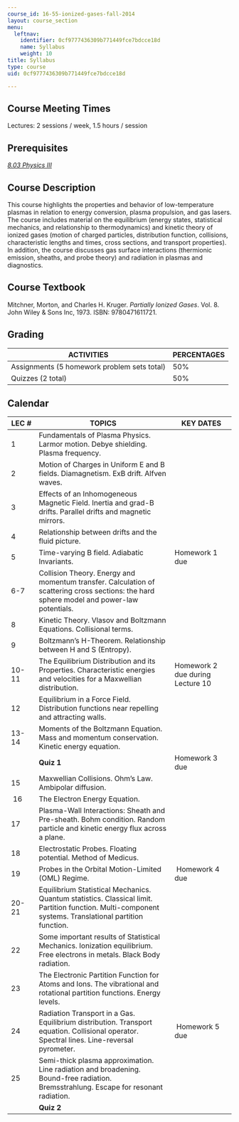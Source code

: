 ```yaml
---
course_id: 16-55-ionized-gases-fall-2014
layout: course_section
menu:
  leftnav:
    identifier: 0cf9777436309b771449fce7bdcce18d
    name: Syllabus
    weight: 10
title: Syllabus
type: course
uid: 0cf9777436309b771449fce7bdcce18d

---
```


Course Meeting Times
--------------------

Lectures: 2 sessions / week, 1.5 hours / session

Prerequisites
-------------

[_8.03 Physics III_](/courses/8-03-physics-iii-spring-2003)

Course Description
------------------

This course highlights the properties and behavior of low-temperature plasmas in relation to energy conversion, plasma propulsion, and gas lasers. The course includes material on the equilibrium (energy states, statistical mechanics, and relationship to thermodynamics) and kinetic theory of ionized gases (motion of charged particles, distribution function, collisions, characteristic lengths and times, cross sections, and transport properties). In addition, the course discusses gas surface interactions (thermionic emission, sheaths, and probe theory) and radiation in plasmas and diagnostics.

Course Textbook
---------------

Mitchner, Morton, and Charles H. Kruger. _Partially Ionized Gases_. Vol. 8. John Wiley & Sons Inc, 1973. ISBN: 9780471611721.

Grading
-------

| ACTIVITIES | PERCENTAGES |
| --- | --- |
| Assignments (5 homework problem sets total) | 50% |
| Quizzes (2 total) | 50% 

Calendar
--------

| LEC # | TOPICS | KEY DATES |
| --- | --- | --- |
| 1 | Fundamentals of Plasma Physics. Larmor motion. Debye shielding. Plasma frequency. | &nbsp; |
| 2 | Motion of Charges in Uniform E and B fields. Diamagnetism. ExB drift. Alfven waves. | &nbsp; |
| 3 | Effects of an Inhomogeneous Magnetic Field. Inertia and grad-B drifts. Parallel drifts and magnetic mirrors. | &nbsp; |
| 4 | Relationship between drifts and the fluid picture. | &nbsp; |
| 5 | Time-varying B field. Adiabatic Invariants. | Homework 1 due |
| 6-7 | Collision Theory. Energy and momentum transfer. Calculation of scattering cross sections: the hard sphere model and power-law potentials. | &nbsp; |
| 8 | Kinetic Theory. Vlasov and Boltzmann Equations. Collisional terms. | &nbsp; |
| 9 | Boltzmann’s H-Theorem. Relationship between H and S (Entropy). | &nbsp; |
| 10-11 | The Equilibrium Distribution and its Properties. Characteristic energies and velocities for a Maxwellian distribution. | Homework 2 due during Lecture 10 |
| 12 | Equilibrium in a Force Field. Distribution functions near repelling and attracting walls. | &nbsp; |
| 13-14 | Moments of the Boltzmann Equation. Mass and momentum conservation. Kinetic energy equation. | &nbsp; |
| &nbsp; | **Quiz 1** | Homework 3 due |
| 15 | Maxwellian Collisions. Ohm’s Law. Ambipolar diffusion. | &nbsp; |
|  16 | The Electron Energy Equation.   | &nbsp; |
| 17 | Plasma-Wall Interactions: Sheath and Pre-sheath. Bohm condition. Random particle and kinetic energy flux across a plane. | &nbsp; |
| 18 | Electrostatic Probes. Floating potential. Method of Medicus. | &nbsp; |
| 19 | Probes in the Orbital Motion-Limited (OML) Regime. |  Homework 4 due |
| 20-21 | Equilibrium Statistical Mechanics. Quantum statistics. Classical limit. Partition function. Multi-component systems. Translational partition function. | &nbsp; |
| 22 | Some important results of Statistical Mechanics. Ionization equilibrium. Free electrons in metals. Black Body radiation. | &nbsp; |
| 23 | The Electronic Partition Function for Atoms and Ions. The vibrational and rotational partition functions. Energy levels. | &nbsp; |
| 24 | Radiation Transport in a Gas. Equilibrium distribution. Transport equation. Collisional operator. Spectral lines. Line-reversal pyrometer. |  Homework 5 due |
| 25 | Semi-thick plasma approximation. Line radiation and broadening. Bound-free radiation. Bremsstrahlung. Escape for resonant radiation. | &nbsp; |
| &nbsp; | **Quiz 2** |
